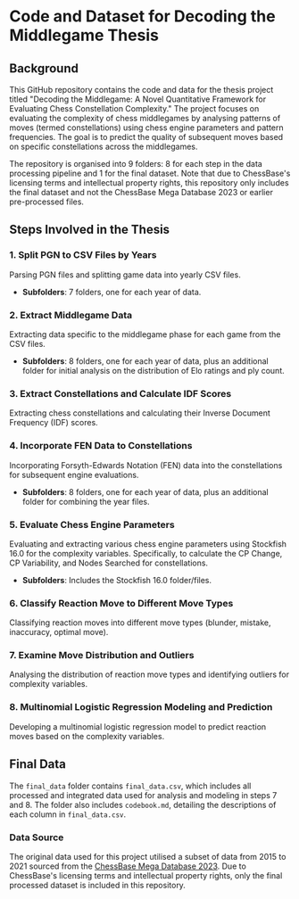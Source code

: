# Code and Dataset for Decoding the Middlegame Thesis

## Background
This GitHub repository contains the code and data for the thesis project titled "Decoding the Middlegame: A Novel Quantitative Framework for Evaluating Chess Constellation Complexity." The project focuses on evaluating the complexity of chess middlegames by analysing patterns of moves (termed constellations) using chess engine parameters and pattern frequencies. The goal is to predict the quality of subsequent moves based on specific constellations across the middlegames.

The repository is organised into 9 folders: 8 for each step in the data processing pipeline and 1 for the final dataset. Note that due to ChessBase's licensing terms and intellectual property rights, this repository only includes the final dataset and not the ChessBase Mega Database 2023 or earlier pre-processed files.

## Steps Involved in the Thesis

### 1. Split PGN to CSV Files by Years
Parsing PGN files and splitting game data into yearly CSV files.
- **Subfolders**: 7 folders, one for each year of data.

### 2. Extract Middlegame Data
Extracting data specific to the middlegame phase for each game from the CSV files.
- **Subfolders**: 8 folders, one for each year of data, plus an additional folder for initial analysis on the distribution of Elo ratings and ply count.

### 3. Extract Constellations and Calculate IDF Scores
Extracting chess constellations and calculating their Inverse Document Frequency (IDF) scores.

### 4. Incorporate FEN Data to Constellations
Incorporating Forsyth-Edwards Notation (FEN) data into the constellations for subsequent engine evaluations.
- **Subfolders**: 8 folders, one for each year of data, plus an additional folder for combining the year files.

### 5. Evaluate Chess Engine Parameters
Evaluating and extracting various chess engine parameters using Stockfish 16.0 for the complexity variables. Specifically, to calculate the CP Change, CP Variability, and Nodes Searched for constellations.
- **Subfolders**: Includes the Stockfish 16.0 folder/files.

### 6. Classify Reaction Move to Different Move Types
Classifying reaction moves into different move types (blunder, mistake, inaccuracy, optimal move).

### 7. Examine Move Distribution and Outliers
Analysing the distribution of reaction move types and identifying outliers for complexity variables.

### 8. Multinomial Logistic Regression Modeling and Prediction
Developing a multinomial logistic regression model to predict reaction moves based on the complexity variables.

## Final Data
The `final_data` folder contains `final_data.csv`, which includes all processed and integrated data used for analysis and modeling in steps 7 and 8. The folder also includes `codebook.md`, detailing the descriptions of each column in `final_data.csv`.

### Data Source
The original data used for this project utilised a subset of data from 2015 to 2021 sourced from the [ChessBase Mega Database 2023](https://shop.chessbase.com/en/products/mega_database_2023). Due to ChessBase's licensing terms and intellectual property rights, only the final processed dataset is included in this repository.